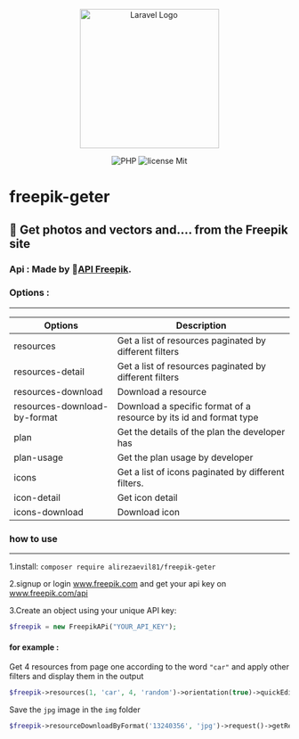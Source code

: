 <p align="center"><a href="https://freepik.com" target="_blank"><img src="https://content.pstmn.io/b06daa51-6d2f-4e8d-9eb1-e11799acec78/RnJlZXBpa19QcmltYXJ5X2xvZ29fUGlraUJsdWVfMDEucG5n" width="250" alt="Laravel Logo"></a></p>

<p align="center">
<img alt="PHP " src="https://img.shields.io/badge/PHP--Guzzle-4F5B93">
<img alt="license Mit" src="https://img.shields.io/badge/license-MIT-green">

</p>

# freepik-geter

## 📸 Get photos and vectors and.... from the Freepik site


### Api : Made by 🔗[API Freepik](https://docs.freepik.com/).

### Options :

---
| Options            | Description                                                        |
|--------------------|--------------------------------------------------------------------|
| resources          | Get a list of resources paginated by different filters             |
| resources-detail   | Get a list of resources paginated by different filters             |
| resources-download | Download a resource                                                |
| resources-download-by-format | Download a specific format of a resource by its id and format type |
| plan | Get the details of the plan the developer has                      |
| plan-usage | Get the plan usage by developer                                    |
| icons | Get a list of icons paginated by different filters.                |
| icon-detail | Get icon detail                                                    |
| icons-download | Download icon                                                      |

### how to use

---

1.install: `composer require alirezaevil81/freepik-geter`

2.signup or login www.freepik.com and get your api key on www.freepik.com/api

3.Create an object using your unique API key:

```php
$freepik = new FreepikAPi("YOUR_API_KEY");
```

#### for example :

Get 4 resources from page one according to the word `"car"` and apply other filters and display them in the output

```php
$freepik->resources(1, 'car', 4, 'random')->orientation(true)->quickEdit(false)->choice(false)->contentType(true)->people(true,false,4)->request()->showResources();
```

Save the `jpg` image in the `img` folder
```php
$freepik->resourceDownloadByFormat('13240356', 'jpg')->request()->getResourceByFormat('img');
```

